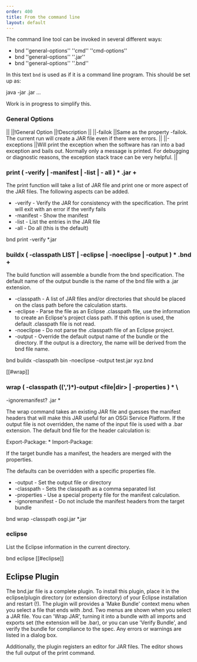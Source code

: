 ```yaml
---
order: 400
title: From the command line
layout: default
---
```


The command line tool can be invoked in several different ways:

* bnd ''general-options'' ''cmd'' ''cmd-options''
* bnd ''general-options'' ''<file>.jar''
* bnd ''general-options'' ''<file>.bnd''

In this text `bnd` is used as if it is a command line program. This should be set up as: 

  java -jar <path to bnd>.jar ...

Work is in progress to simplify this.

### General Options

||
||!General Option ||!Description ||
||-failok ||Same as the property -failok. The current run will create a JAR file even if there were errors. ||
||-exceptions ||Will print the exception when the software has ran into a bad exception and bails out. Normally only a message is printed. For debugging or diagnostic reasons, the exception stack trace can be very helpful. ||

### print ( -verify | -manifest | -list | - all ) * <file>.jar +

The print function will take a list of JAR file and print one or more aspect of the JAR files. The following aspects can be added.

* -verify - Verify the JAR for consistency with the specification. The print will exit with an error if the verify fails
* -manifest - Show the manifest
* -list - List the entries in the JAR file
* -all - Do all (this is the default)

 bnd print -verify *.jar

### buildx ( -classpath LIST | -eclipse <file> | -noeclipse | -output <file> ) * <file>.bnd +

The build function will assemble a bundle from the bnd specification. The default name of the output bundle is the name of the bnd file with a .jar extension.

* -classpath - A list of JAR files and/or directories that should be placed on the class path before the calculation starts.
* -eclipse - Parse the file as an Eclipse .classpath file, use the information to create an Eclipse's project class path. If this option is used, the default .classpath file is not read.
* -noeclipse - Do not parse the .classpath file of an Eclipse project.
* -output - Override the default output name of the bundle or the directory. If the output is a directory, the name will be derived from the bnd file name.

 bnd buildx -classpath bin -noeclipse -output test.jar xyz.bnd


[[#wrap]]
### wrap ( -classpath (<file>(','<file>)*)-output <file|dir> | -properties <file> ) * \\
  -ignoremanifest? <file>.jar *

The wrap command takes an existing JAR file and guesses the manifest headers that will make this JAR useful for an OSGi Service Platform. If the output file is not overridden, the name of the input file is used with a .bar extension. The default bnd file for the header calculation is:

 Export-Package: * 
 Import-Package: <packages inside the target jar>

If the target bundle has a manifest, the headers are merged with the properties.

The defaults can be overridden with a specific properties file.

* -output - Set the output file or directory
* -classpath - Sets the classpath as a comma separated list
* -properties - Use a special property file for the manifest calculation.
* -ignoremanifest - Do not include the manifest headers from the target bundle

 bnd wrap -classpath osgi.jar *.jar

### eclipse

List the Eclipse information in the current directory.

 bnd eclipse
[[#eclipse]]
## Eclipse Plugin
The bnd.jar file is a complete plugin. To install this plugin, place it in the eclipse/plugin directory (or extension directory) of your Eclipse installation and restart (!). The plugin will provides a 'Make Bundle' context menu when you select a file that ends with .bnd. Two menus are shown when you select a JAR file. You can 'Wrap JAR', turning it into a bundle with all imports and exports set (the extension will be .bar), or you can use 'Verify Bundle', and verify the bundle for compliance to the spec. Any errors or warnings are listed in a dialog box.
 
Additionally, the plugin registers an editor for JAR files. The editor shows the full output of the print command.
